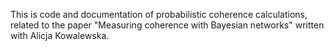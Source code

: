 This is code and documentation of probabilistic coherence calculations, related to the paper "Measuring coherence with Bayesian networks" written with Alicja Kowalewska.
